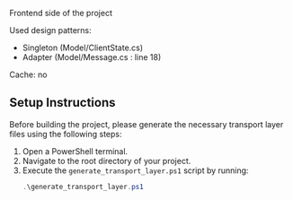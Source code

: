 Frontend side of the project

Used design patterns:
   - Singleton (Model/ClientState.cs)
   - Adapter (Model/Message.cs : line 18)

Cache: no

## Setup Instructions

Before building the project, please generate the necessary transport layer files using the following steps:

1. Open a PowerShell terminal.
2. Navigate to the root directory of your project.
3. Execute the `generate_transport_layer.ps1` script by running:
   ```powershell
   .\generate_transport_layer.ps1
